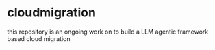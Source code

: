 # cloudmigration
this repository is an ongoing work on to build a LLM agentic framework based cloud migration 
